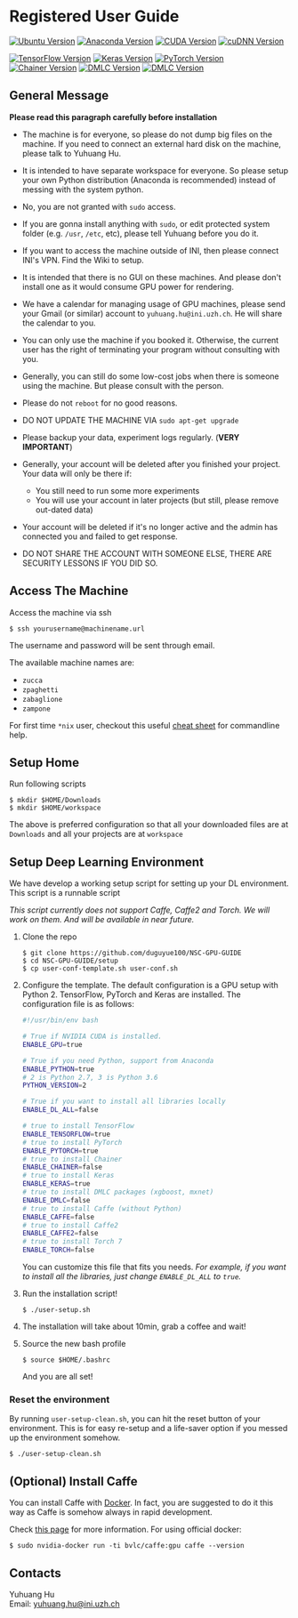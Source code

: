 # Registered User Guide

[![Ubuntu Version](https://img.shields.io/badge/Ubuntu%20Server-16.04-yellowgreen.svg)](https://launchpad.net/ubuntu/+mirror/releases.ubuntu.csg.uzh.ch-releases)
[![Anaconda Version](https://img.shields.io/badge/Anaconda-5.1.0-orange.svg)](https://repo.continuum.io/archive/Anaconda2-5.1.0-Linux-x86_64.sh)
[![CUDA Version](https://img.shields.io/badge/CUDA-9.0-blue.svg)](https://developer.nvidia.com/cuda-downloads)
[![cuDNN Version](https://img.shields.io/badge/cuDNN-7.0-blue.svg)](https://developer.nvidia.com/cuda-downloads)
<!-- [![Theano Version](https://img.shields.io/badge/Theano-0.9.0-yellow.svg)](http://deeplearning.net/software/theano/) -->
[![TensorFlow Version](https://img.shields.io/badge/TensorFlow-1.6-yellow.svg)](https://www.tensorflow.org/)
[![Keras Version](https://img.shields.io/badge/Keras-2.1.5-yellow.svg)](https://keras.io/)
[![PyTorch Version](https://img.shields.io/badge/PyTorch-0.3.1-yellow.svg)](http://pytorch.org/)
[![Chainer Version](https://img.shields.io/badge/Chainer-3.5.0-yellow.svg)](http://chainer.org/)
[![DMLC Version](https://img.shields.io/badge/xgboost-0.7.0-yellow.svg)](https://xgboost.readthedocs.io/en/latest/)
[![DMLC Version](https://img.shields.io/badge/mxnet-1.1.0-yellow.svg)](https://mxnet.incubator.apache.org/)


## General Message

__Please read this paragraph carefully before installation__

+ The machine is for everyone, so please do not dump big files on the machine.
If you need to connect an external hard disk on the machine, please talk to Yuhuang Hu.

+ It is intended to have separate workspace for everyone. So please setup your own Python
distribution (Anaconda is recommended) instead of messing with the system python.

+ No, you are not granted with `sudo` access.

+ If you are gonna install anything with `sudo`, or edit protected system folder (e.g. `/usr`, `/etc`, etc),
please tell Yuhuang before you do it.

+ If you want to access the machine outside of INI, then please connect INI's VPN.
Find the Wiki to setup.

+ It is intended that there is no GUI on these machines. And please don't install one as it would consume GPU power for rendering.

+ We have a calendar for managing usage of GPU machines, please send your Gmail (or similar) account to `yuhuang.hu@ini.uzh.ch`.
He will share the calendar to you.

+ You can only use the machine if you booked it. Otherwise, the current user has the
right of terminating your program without consulting with you.

+ Generally, you can still do some low-cost jobs when there is someone using the machine.
But please consult with the person.

+ Please do not `reboot` for no good reasons.

+ DO NOT UPDATE THE MACHINE VIA `sudo apt-get upgrade`

+ Please backup your data, experiment logs regularly. (__VERY IMPORTANT__)

+ Generally, your account will be deleted after you finished your project.
Your data will only be there if:
    + You still need to run some more experiments
    + You will use your account in later projects (but still, please remove out-dated data)

+ Your account will be deleted if it's no longer active and the admin has connected you and failed to get response.

+ DO NOT SHARE THE ACCOUNT WITH SOMEONE ELSE, THERE ARE SECURITY LESSONS IF YOU DID SO.

## Access The Machine

Access the machine via ssh

```
$ ssh yourusername@machinename.url
```

The username and password will be sent through email.

The available machine names are:

+ `zucca`
+ `zpaghetti`
+ `zabaglione`
+ `zampone`

For first time `*nix` user, checkout this useful [cheat sheet](https://www.cheatography.com/davechild/cheat-sheets/linux-command-line/) for commandline help.

## Setup Home

Run following scripts

```
$ mkdir $HOME/Downloads
$ mkdir $HOME/workspace
```

The above is preferred configuration so that all your downloaded files are
at `Downloads` and all your projects are at `workspace`

## Setup Deep Learning Environment

We have develop a working setup script for setting up your DL environment.
This script is a runnable script 

_This script currently does not support Caffe, Caffe2 and Torch. We will work on them. And will be available in near future._

1. Clone the repo

    ```
    $ git clone https://github.com/duguyue100/NSC-GPU-GUIDE
    $ cd NSC-GPU-GUIDE/setup
    $ cp user-conf-template.sh user-conf.sh
    ```
2. Configure the template. The default configuration is a GPU setup with Python 2. TensorFlow, PyTorch and Keras are installed. The configuration file is as follows:

    ```bash
    #!/usr/bin/env bash

    # True if NVIDIA CUDA is installed.
    ENABLE_GPU=true

    # True if you need Python, support from Anaconda
    ENABLE_PYTHON=true
    # 2 is Python 2.7, 3 is Python 3.6
    PYTHON_VERSION=2

    # True if you want to install all libraries locally
    ENABLE_DL_ALL=false

    # true to install TensorFlow
    ENABLE_TENSORFLOW=true
    # true to install PyTorch
    ENABLE_PYTORCH=true
    # true to install Chainer
    ENABLE_CHAINER=false
    # true to install Keras
    ENABLE_KERAS=true
    # true to install DMLC packages (xgboost, mxnet)
    ENABLE_DMLC=false
    # true to install Caffe (without Python)
    ENABLE_CAFFE=false
    # true to install Caffe2
    ENABLE_CAFFE2=false
    # true to install Torch 7
    ENABLE_TORCH=false
    ```

    You can customize this file that fits you needs. _For example, if you want to install all the libraries, just change `ENABLE_DL_ALL` to `true`._

3. Run the installation script!

    ```
    $ ./user-setup.sh
    ```

4. The installation will take about 10min, grab a coffee and wait!

5. Source the new bash profile

    ```
    $ source $HOME/.bashrc
    ```

    And you are all set!


### Reset the environment

By running `user-setup-clean.sh`, you can hit the reset button of your environment.
This is for easy re-setup and a life-saver option if you messed up the environment somehow.

```
$ ./user-setup-clean.sh
```

## (Optional) Install Caffe

You can install Caffe with [Docker](https://www.docker.com/).
In fact, you are suggested to do it this way as Caffe is somehow always in rapid development.

Check [this page](https://github.com/BVLC/caffe/tree/master/docker) for more information.
For using official docker:

```
$ sudo nvidia-docker run -ti bvlc/caffe:gpu caffe --version
```

## Contacts

Yuhuang Hu  
Email: yuhuang.hu@ini.uzh.ch
